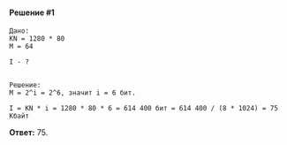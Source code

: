 #### Решение #1
```
Дано:
KN = 1280 * 80
M = 64

I - ?


Решение:
M = 2^i = 2^6, значит i = 6 бит.

I = KN * i = 1280 * 80 * 6 = 614 400 бит = 614 400 / (8 * 1024) = 75 Кбайт

```

**Ответ:** 75.
